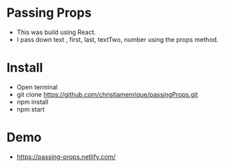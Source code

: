 # Passing Props

* This was build using React. 
* I pass down text , first, last, textTwo, number using the props method. 

# Install

* Open terminal 
* git clone https://github.com/christiamenrique/passingProps.git
* npm install
* npm start

# Demo

* https://passing-props.netlify.com/
